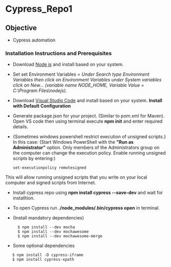 # Cypress_Repo1

## Objective
- Cypress automation 

### Installation Instructions and Prerequisites
- Download [Node js](https://nodejs.org/en/download/) and install based on your system.
- Set set Environment Variables = *Under Search type Environment Variables then click on Environment Variables under System variables click on New... (variable name *NODE_HOME*, Variable Value = *C:\Program Files\nodejs*)*.
- Download [Visual Studio Code](https://code.visualstudio.com/Download) and install based on your system. **Install with Default Configuration**
- Generate package.json for your project. (Similar to pom.xml for Maven). Open VS code then using terminal execute **npm init** and enter required details.

- {Sometimes windows powershell restrict execution of unsigned scripts.}
 In this case: 
 (Start Windows PowerShell with the **"Run as Administrator"** option. Only members of the Administrators group on the computer can change the execution policy. Enable running unsigned scripts by entering:)

	```
	set-executionpolicy remotesigned
	```
This will allow running unsigned scripts that you write on your local computer and signed scripts from Internet.

- Install cypress repo using **npm install cypress --save-dev** and wait for installtion.
- To open Cypress run **./node_modules/.bin/cypress open** in terminal.
- (Install mandatory dependencies)  

  ```
	$ npm install --dev mocha
	$ npm install --dev mochawesome
	$ npm install --dev mochawesome-merge

	```
- Some optional dependencies

 ```
	$ npm install -D cypress-iframe
	$ npm install cypress-xpath
 ```
	

 
